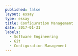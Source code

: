 ```yaml
---
published: false
layout: essay
type: essay
title: Configuration Management
date: 2017-01-31
labels:
  - Software Engineering
  - Git
  - Configuration Management
---
```


#
